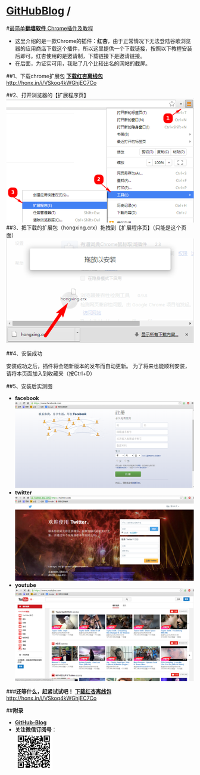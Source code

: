[**GitHubBlog**](https://github.com/bbxytl/bbxytl.github.com/tree/master/blog#home--githubblog) /
=====
#[最简单**翻墙软件** Chrome插件及教程](https://github.com/bbxytl/bbxytl.github.com/blob/master/blog/pages/150005_最简单翻墙软件-Chrome插件及教程.md#githubblog-)

- 这里介绍的是一款Chrome的插件：**红杏**，由于正常情况下无法登陆谷歌浏览器的应用商店下载这个插件，所以这里提供一个下载链接，按照以下教程安装后即可。红杏使用的是邀请制，下载链接下是邀请链接。
- 在后面，为证实可用，我贴了几个比较出名的网站的截屏。

##1、下载chrome扩展包
[**下载红杏离线包**](http://honx.in/i/VSkoq4kWGhjEC7Co)  
<http://honx.in/i/VSkoq4kWGhjEC7Co>

##2、打开浏览器的【扩展程序页】
![](./images/blog_5/menu.png)
##3、把下载的扩展包（hongxing.crx）拖拽到【扩展程序页】（只能是这个页面）
![](./images/blog_5/install.png)

##4、安装成功

安装成功之后，插件将会随新版本的发布而自动更新。
为了将来也能顺利安装，请将本页面加入到收藏夹（按Ctrl+D）

##5、安装后实测图
- **facebook**
	![](./images/blog_5/facebook.png)
- **twitter**
	![](./images/blog_5/twitter.png)
- **youtube**
	![](./images/blog_5/youtube.png)

###**还等什么，赶紧试试吧！**
[**下载红杏离线包**](http://honx.in/i/VSkoq4kWGhjEC7Co)  
<http://honx.in/i/VSkoq4kWGhjEC7Co>


##**附录**
- **[GitHub-Blog](http://bbxytl.github.io/)**
- **关注微信订阅号**：     
    ![关注微信订阅号](./images/qrcodes/qrcode_100.jpg)
